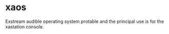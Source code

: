 # xaos
Exstream audible operating system protable and the principal use is for the xastation console.
